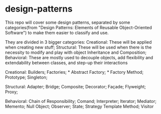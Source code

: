 # design-patterns
This repo will cover some design patterns, separated by some categories(from "Design Patterns: Elements of Reusable Object-Oriented Software") to make them easier to classify and use.

They are divided in 3 bigger categories:
Creational: These will be applied when creating new stuff;
Structural: These will be used when there is the necessity to modify and play with object Inheritance and Composition;
Behavioral: These are mostly used to decouple objects, add flexibility and extendability between classes, and step-up their interactions

Creational:
    Builders;
    Factories;
        * Abstract Factory;
        * Factory Method;
    Prototype;
    Singleton;

Structural:
    Adapter;
    Bridge;
    Composite;
    Decorator;
    Façade;
    Flyweight;
    Proxy;

Behavioral:
    Chain of Responsibility;
    Comand;
    Interpreter;
    Iterator;
    Mediator;
    Memento;
    Null Object;
    Observer;
    State;
    Strategy
    Template Method;
    Visitor